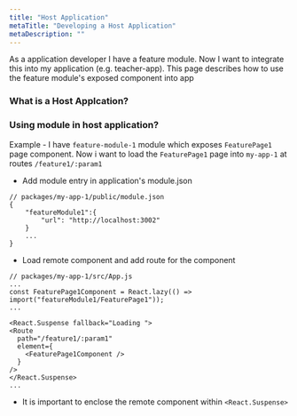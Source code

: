 ```yaml
---
title: "Host Application"
metaTitle: "Developing a Host Application"
metaDescription: ""
---
```


As a application developer I have a feature module. Now I want to integrate this into my application (e.g. teacher-app). This page describes how to use the feature module's exposed component into app

### What is a Host Applcation? 

### Using module in host application?

Example -
I have ```feature-module-1``` module which exposes ```FeaturePage1``` page component. Now i want to load the ```FeaturePage1``` page into ```my-app-1``` at routes ```/feature1/:param1```

* Add module entry in application's module.json
```
// packages/my-app-1/public/module.json
{
    "featureModule1":{
        "url": "http://localhost:3002"
    }
    ...
}
```
* Load remote component and add route for the component
```
// packages/my-app-1/src/App.js
...
const FeaturePage1Component = React.lazy(() => import("featureModule1/FeaturePage1"));
...

<React.Suspense fallback="Loading ">
<Route
  path="/feature1/:param1"
  element={
    <FeaturePage1Component />
  }
/>
</React.Suspense>
...

```
* It is important to enclose the remote component within ```<React.Suspense>```